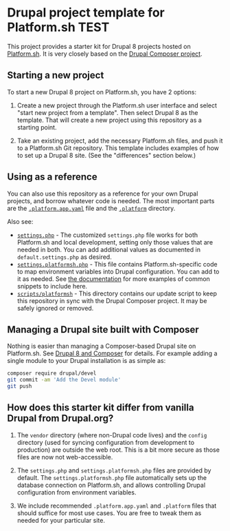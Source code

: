 # Drupal project template for Platform.sh TEST

This project provides a starter kit for Drupal 8 projects hosted on [Platform.sh](http://platform.sh). It
is very closely based on the [Drupal Composer project](https://github.com/drupal-composer/drupal-project).

## Starting a new project

To start a new Drupal 8 project on Platform.sh, you have 2 options:

1. Create a new project through the Platform.sh user interface and select "start
   new project from a template".  Then select Drupal 8 as the template. That will
   create a new project using this repository as a starting point.

2. Take an existing project, add the necessary Platform.sh files, and push it
   to a Platform.sh Git repository. This template includes examples of how to
   set up a Drupal 8 site.  (See the "differences" section below.)

## Using as a reference

You can also use this repository as a reference for your own Drupal projects, and borrow whatever code is needed.  The most important parts are the [`.platform.app.yaml`](/.platform.app.yaml) file and the [`.platform`](/.platform) directory.

Also see:

* [`settings.php`](/web/sites/default/settings.php) - The customized `settings.php` file works for both Platform.sh and local development, setting only those values that are needed in both.  You can add additional values as documented in `default.settings.php` as desired.
* [`settings.platformsh.php`](/web/sites/default/settings.platformsh.php) - This file contains Platform.sh-specific code to map environment variables into Drupal configuration.  You can add to it as needed.  See [the documentation](https://docs.platform.sh/frameworks/drupal8.html) for more examples of common snippets to include here.
* [`scripts/platformsh`](/scripts/platformsh) - This directory contains our update script to keep this repository in sync with the Drupal Composer project.  It may be safely ignored or removed.

## Managing a Drupal site built with Composer

Nothing is easier than managing a Composer-based Drupal site on Platform.sh. See [Drupal 8 and Composer](https://docs.platform.sh/frameworks/drupal8.html) for details. For example adding a single module to your Drupal installation is as simple as:

```sh
composer require drupal/devel
git commit -am 'Add the Devel module'
git push
```

## How does this starter kit differ from vanilla Drupal from Drupal.org?

1. The `vendor` directory (where non-Drupal code lives) and the `config` directory
   (used for syncing configuration from development to production) are outside
   the web root. This is a bit more secure as those files are now not web-accessible.

2. The `settings.php` and `settings.platformsh.php` files are provided by
   default. The `settings.platformsh.php` file automatically sets up the database connection on Platform.sh, and allows controlling Drupal configuration from environment variables.

3. We include recommended `.platform.app.yaml` and `.platform` files that should suffice
   for most use cases. You are free to tweak them as needed for your particular site.
